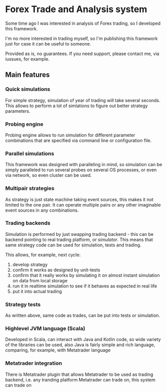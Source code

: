 # Forex Trade and Analysis system

Some time ago I was interested in analysis of Forex trading, so I developed this framework.

I'm no more interested in trading myself, so I'm publishing this framework just for case it can be useful to someone.

Provided as is, no guarantees. If you need support, please contact me, via iussues, for example.

## Main features

### Quick simulations

For simple strategy, simulation of year of trading will take several seconds. This allows to perform a lot of simlations to figure out better strategy parameters.

### Probing engine

Probing engine allows to run simulation for different parameter combinations that are specified via command line or configuration file.

### Parallel simulations

This framework was designed with paralleling in mind, so simulation can be simply paralleled to run several probes on several OS processes, or even via network, so even cluster can be used.

### Multipair strategies

As strategy is just state machine taking event sources, this makes it not limited to the one pair. It can operate multiple pairs or any other imaginable event sources in any combinations.

### Trading backends

Simulation is performed by just swapping trading backend - this can be backend pointing to real trading platform, or _simulator_. This means that same strategy code can be used for simulation, tests and trading. 

This allows, for example, next cycle:

1. develop strategy
2. confirm it works as designed by unit-tests
3. confirm that it really works by simulating it on almost instant simulation on data from local storage
4. run it in realtime simulation to see if it behaves as expected in real life
5. put it into actual trading

### Strategy tests

As written above, same code as trades, can be put into tests or simulation. 

### Highlevel JVM language (Scala)

Developed in Scala, can interact with Java and Kotlin code, so wide variety of the libraries can be used, also Java is fairly simple and rich language, comparing, for example, with Metatrader language

### Metatrader integration 

There is Metatrader plugin that allows Metatrader to be used as trading backend, i.e. any tranding platform Metatrader can trade on, this system can trade on



